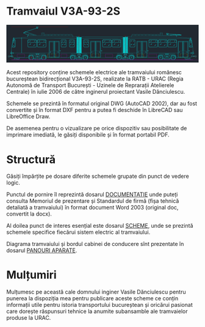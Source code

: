 # Tramvaiul V3A-93-2S

![Diagramă V3A-93-2S](/V3A-93-2S.png?raw=true)

Acest repository conține schemele electrice ale tramvaiului românesc bucureștean bidirecțional V3A-93-2S, realizate la RATB - URAC (Regia Autonomă de Transport București - Uzinele de Reprarații Atelierele Centrale) în iulie 2006 de către inginerul proiectant Vasile Dănciulescu.

Schemele se prezintă în formatul original DWG (AutoCAD 2002), dar au fost convertite și în format DXF pentru a putea fi deschide în LibreCAD sau LibreOffice Draw.

De asemenea pentru o vizualizare pe orice dispozitiv sau posibilitate de imprimare imediată, le găsiți disponibile și în format portabil PDF.

# Structură

Găsiți împărțite pe dosare diferite schemele grupate din punct de vedere logic.

Punctul de pornire îl reprezintă dosarul [DOCUMENTATIE](DOCUMENTATIE) unde puteți consulta Memoriul de prezentare și Standardul de firmă (fișa tehnică detaliată a tramvaiului) în format document Word 2003 (original doc, convertit la docx).

Al doilea punct de interes esențial este dosarul [SCHEME](SCHEME), unde se prezintă schemele specifice fiecărui sistem electric al tramvaiului.

Diagrama tramvaiului și bordul cabinei de conducere sînt prezentate în dosarul [PANOURI APARATE](PANOURI%20APARATE).

# Mulțumiri

Mulțumesc pe această cale domnului inginer Vasile Dănciulescu pentru punerea la dispoziția mea pentru publicare aceste scheme ce conțin informații utile pentru istoria transportului bucureștean și oricărui pasionat care dorește răspunsuri tehnice la anumite subansamble ale tramvaielor produse la URAC.
